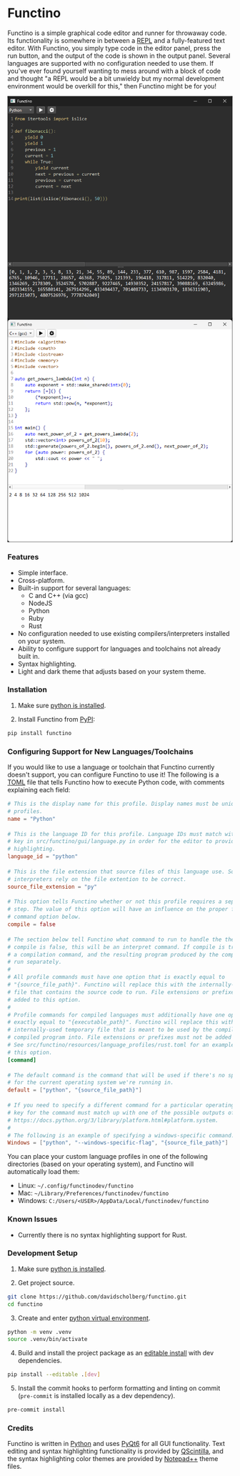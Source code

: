 # Functino

Functino is a simple graphical code editor and runner for throwaway code. Its functionality is somewhere in between a [REPL][repl-definition] and a fully-featured text editor. With Functino, you simply type code in the editor panel, press the run button, and the output of the code is shown in the output panel. Several languages are supported with no configuration needed to use them. If you've ever found yourself wanting to mess around with a block of code and thought "a REPL would be a bit unwieldy but my normal development environment would be overkill for this," then Functino might be for you!

<img align="center" src="https://raw.githubusercontent.com/davidscholberg/functino/main/screenshots/dark_theme.png" alt="Dark theme">
<img align="center" src="https://raw.githubusercontent.com/davidscholberg/functino/main/screenshots/light_theme.png" alt="Light theme">

### Features

* Simple interface.
* Cross-platform.
* Built-in support for several languages:
    * C and C++ (via gcc)
    * NodeJS
    * Python
    * Ruby
    * Rust
* No configuration needed to use existing compilers/interpreters installed on your system.
* Ability to configure support for languages and toolchains not already built in.
* Syntax highlighting.
* Light and dark theme that adjusts based on your system theme.

### Installation

1. Make sure [python is installed][python-install].

2. Install Functino from [PyPI][pypi-site]:

```bash
pip install functino
```

### Configuring Support for New Languages/Toolchains

If you would like to use a language or toolchain that Functino currently doesn't support, you can configure Functino to use it! The following is a [TOML][toml-site] file that tells Functino how to execute Python code, with comments explaining each field:

```toml
# This is the display name for this profile. Display names must be unique across all
# profiles.
name = "Python"

# This is the language ID for this profile. Language IDs must match with a match-case
# key in src/functino/gui/language.py in order for the editor to provide syntax
# highlighting.
language_id = "python"

# This is the file extension that source files of this language use. Some compilers/
# interpreters rely on the file extention to be correct.
source_file_extension = "py"

# This option tells Functino whether or not this profile requires a separate compilation
# step. The value of this option will have an influence on the proper format of the
# command option below.
compile = false

# The section below tell Functino what command to run to handle the the source file. If
# compile is false, this will be an interpret command. If compile is true, this will be
# a compilation command, and the resulting program produced by the compilation will be
# run separately.
#
# All profile commands must have one option that is exactly equal to
# "{source_file_path}". Functino will replace this with the internally-used temporary
# file that contains the source code to run. File extensions or prefixes must not be
# added to this option.
#
# Profile commands for compiled languages must additionally have one option that is
# exactly equal to "{executable_path}". Functino will replace this with an
# internally-used temporary file that is meant to be used by the compiler to put the
# compiled program into. File extensions or prefixes must not be added to this option.
# See src/functino/resources/language_profiles/rust.toml for an example of how to use
# this option.
[command]

# The default command is the command that will be used if there's no specific command
# for the current operating system we're running in.
default = ["python", "{source_file_path}"]

# If you need to specify a different command for a particular operating system, then the
# key for the command must match up with one of the possible outputs of
# https://docs.python.org/3/library/platform.html#platform.system.
#
# The following is an example of specifying a windows-specific command:
Windows = ["python", "--windows-specific-flag", "{source_file_path}"]
```

You can place your custom language profiles in one of the following directories (based on your operating system), and Functino will automatically load them:

* Linux: `~/.config/functinodev/functino`
* Mac: `~/Library/Preferences/functinodev/functino`
* Windows: `C:/Users/<USER>/AppData/Local/functinodev/functino`

### Known Issues

* Currently there is no syntax highlighting support for Rust.

### Development Setup

1. Make sure [python is installed][python-install].

2. Get project source.

```bash
git clone https://github.com/davidscholberg/functino.git
cd functino
```

3. Create and enter [python virtual environment][python-venv].

```bash
python -m venv .venv
source .venv/bin/activate
```

4. Build and install the project package as an [editable install][editable-install] with dev dependencies.

```bash
pip install --editable .[dev]
```

5. Install the commit hooks to perform formatting and linting on commit (`pre-commit` is installed locally as a dev dependency).

```bash
pre-commit install
```

### Credits

Functino is written in [Python][python-site] and uses [PyQt6][pyqt6-site] for all GUI functionality. Text editing and syntax highlighting functionality is provided by [QScintilla][qscintilla-site], and the syntax highlighting color themes are provided by [Notepad++][notepadpp-site] theme files.

[editable-install]: https://setuptools.pypa.io/en/latest/userguide/development_mode.html
[notepadpp-site]: https://notepad-plus-plus.org/
[pypi-site]: https://pypi.org/
[pyqt6-site]: https://riverbankcomputing.com/software/pyqt
[python-install]: https://wiki.python.org/moin/BeginnersGuide/Download
[python-site]: https://www.python.org/
[python-venv]: https://docs.python.org/3/library/venv.html
[qscintilla-site]: https://riverbankcomputing.com/software/qscintilla/intro
[repl-definition]: https://en.wikipedia.org/wiki/Read%E2%80%93eval%E2%80%93print_loop
[toml-site]: https://toml.io/en/